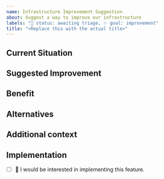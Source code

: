 ```yaml
---
name: Infrastructure Improvement Suggestion
about: Suggest a way to improve our infrastructure
labels: "🚦 status: awaiting triage, ✨ goal: improvement"
title: "<Replace this with the actual title>"
---
```


## Current Situation

<!-- Describe the part of the infrastructure you think should improve -->

## Suggested Improvement

<!-- Describe what you want to happen -->

## Benefit

<!-- Fully describe the benefit of the change (E.g., improve speed, robustness, etc.) -->

## Alternatives

<!-- Describe any alternative solutions you have considered -->

## Additional context

<!-- Add any other context about the feature request. -->

## Implementation

<!-- Replace the [ ] with [x] to check the box. -->

- [ ] 🙋 I would be interested in implementing this feature.
